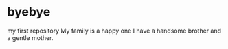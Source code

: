 # byebye
my first repository
My family is a happy one
I have a handsome brother and a gentle mother.
